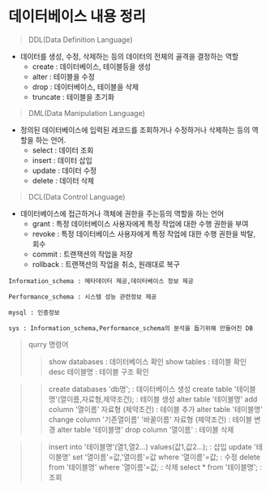 # 데이터베이스 내용 정리

> DDL(Data Definition Language)
+ 데이터를 생성, 수정, 삭제하는 등의 데이터의 전체의 골격을 결정하는 역할
  + create : 데이터베이스, 테이블등을 생성
  + alter : 테이블을 수정
  + drop : 데이터베이스, 테이블을 삭제
  + truncate : 테이블을 초기화

> DML(Data Manipulation Language)
+ 정의된 데이터베이스에 입력된 레코드를 조회하거나 수정하거나 삭제하는 등의 역할을 하는 언어.
  + select : 데이터 조회
  + insert : 데이터 삽입
  + update : 데이터 수정
  + delete : 데이터 삭제

> DCL(Data Control Language)
+ 데이터베이스에 접근하거나 객체에 권한을 주는등의 역할을 하는 언어
  + grant : 특정 데이터베이스 사용자에게 특정 작업에 대한 수행 권한을 부여
  + revoke : 특정 데이터베이스 사용자에게 특정 작업에 대한 수행 권한을 박탈, 회수
  + commit : 트랜잭션의 작업을 저장
  + rollback : 트랜잭션의 작업을 취소, 원래대로 복구

`Information_schema : 메타데이터 제공,데이터베이스 정보 제공`

`Performance_schema : 시스템 성능 관련정보 제공`

`mysql : 인증정보`

`sys : Information_schema,Performance_schema의 분석을 돕기위해 만들어진 DB`


> qurry 명령어
  >> show databases : 데이터베이스 확인
  >> show tables : 테이블 확인
  >> desc 테이블명 : 테이블 구조 확인

  >> create databases 'db명'; : 데이터베이스 생성
  >> create table '테이블명'(열이름,자료형,제약조건); : 테이블 생성
  >> alter table '테이블명' add column '열이름' 자료형 (제약조건) : 테이블 추가 
  >> alter table '테이블명' change column '기존열이름' '바꿀이름' 자료형 (제약조건) : 테이블 변경
  >> alter table '테이블명' drop column '열이름' : 테이블 삭제

  >> insert into '테이블명'(열1,열2...) values(값1,값2...);  : 삽입
  >> update '테이블명' set '열이름'=값,'열이름'=값 where '열이름'=값;  : 수정
  >> delete from '테이블명' where '열이름'=값; : 삭제
  >> select * from '테이블명'; : 조회
